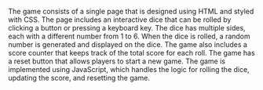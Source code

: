 The game consists of a single page that is designed using HTML and styled with CSS.
The page includes an interactive dice that can be rolled by clicking a button or pressing a keyboard key.
The dice has multiple sides, each with a different number from 1 to 6.
When the dice is rolled, a random number is generated and displayed on the dice.
The game also includes a score counter that keeps track of the total score for each roll.
The game has a reset button that allows players to start a new game.
The game is implemented using JavaScript, which handles the logic for rolling the dice, updating the score, and resetting the game.